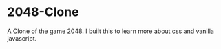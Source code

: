 # 2048-Clone

A Clone of the game 2048. I built this to learn more about css and vanilla javascript.
